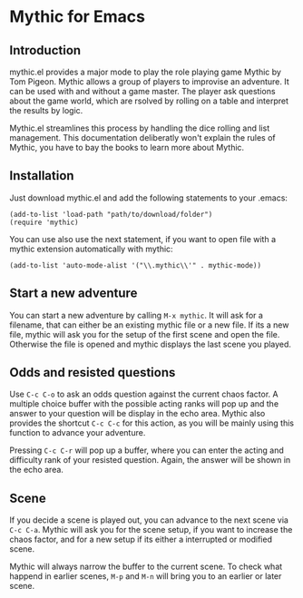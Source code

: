 # Mythic for Emacs

## Introduction

mythic.el provides a major mode to play the role playing game
Mythic by Tom Pigeon. Mythic allows a group of players to improvise
an adventure. It can be used with and without a game
master. The player ask questions about the game world, which are
rsolved by rolling on a table and interpret the results by logic.

Mythic.el streamlines this process by handling the dice rolling and
list management. This documentation deliberatly won't explain the
rules of Mythic, you have to bay the books to learn more about
Mythic.

## Installation

Just download mythic.el and add the following statements to your .emacs:
```
(add-to-list 'load-path "path/to/download/folder")
(require 'mythic)
```

You can use also use the next statement, if you want to open file
with a mythic extension automatically with mythic:
```
(add-to-list 'auto-mode-alist '("\\.mythic\\'" . mythic-mode))
```

## Start a new adventure

You can start a new adventure by calling `M-x mythic`. It will ask
for a filename, that can either be an existing mythic file or a new
file. If its a new file, mythic will ask you for the setup of the
first scene and open the file. Otherwise the file is opened and
mythic displays the last scene you played.

## Odds and resisted questions

Use `C-c C-o` to ask an odds question against the current chaos
factor. A multiple choice buffer with the possible acting ranks
will pop up and the answer to your question will be display in the
echo area. Mythic also provides the shortcut `C-c C-c` for this
action, as you will be mainly using this function to advance your
adventure.

Pressing `C-c C-r` will pop up a buffer, where you can enter the
acting and difficulty rank of your resisted question. Again, the
answer will be shown in the echo area.

## Scene

If you decide a scene is played out, you can advance to the next
scene via `C-c C-a`. Mythic will ask you for the scene setup, if you
want to increase the chaos factor, and for a new setup if its
either a interrupted or modified scene.

Mythic will always narrow the buffer to the current scene. To check
what happend in earlier scenes, `M-p` and `M-n` will bring you to an
earlier or later scene.
